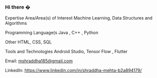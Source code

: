 ### Hi there �

Expertise Area/Area(s) of Interest Machine Learning, Data Structures and Algorithms


Programming Language(s Java , C++ , Python


Other HTML, CSS, SQL


Tools and Technologies Android Studio, Tensor Flow , Flutter



Email: mshraddha185@gmail.com 


LinkedIn: https://www.linkedin.com/in/shraddha-mehta-b2a894179/




